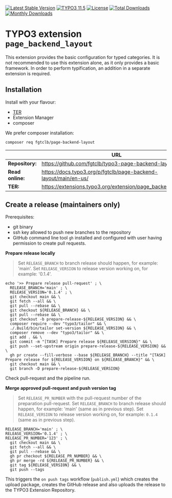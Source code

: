 [![Latest Stable Version](https://poser.pugx.org/fgtclb/page-backend-layout/v/stable.svg?style=for-the-badge)](https://packagist.org/packages/fgtclb/page-backend-layout)
[![TYPO3 11.5](https://img.shields.io/badge/TYPO3-11.5-green.svg?style=for-the-badge)](https://get.typo3.org/version/11)
[![License](http://poser.pugx.org/fgtclb/page-backend-layout/license?style=for-the-badge)](https://packagist.org/packages/fgtclb/page-backend-layout)
[![Total Downloads](https://poser.pugx.org/fgtclb/page-backend-layout/downloads.svg?style=for-the-badge)](https://packagist.org/packages/fgtclb/page-backend-layout)
[![Monthly Downloads](https://poser.pugx.org/fgtclb/page-backend-layout/d/monthly?style=for-the-badge)](https://packagist.org/packages/fgtclb/page-backend-layout)

# TYPO3 extension `page_backend_layout`

This extension provides the basic configuration for typed categories.
It is not recommended to use this extension alone, as it only provides a basic
framework. In order to perform typification, an addition in a separate extension
is required.

## Installation

Install with your flavour:

* [TER](https://extensions.typo3.org/extension/page_backend_layout/)
* Extension Manager
* composer

We prefer composer installation:
```bash
composer req fgtclb/page-backend-layout
```

|                  | URL                                                             |
|------------------|-----------------------------------------------------------------|
| **Repository:**  | https://github.com/fgtclb/typo3-page-backend-layout             |
| **Read online:** | https://docs.typo3.org/p/fgtclb/page-backend-layout/main/en-us/ |
| **TER:**         | https://extensions.typo3.org/extension/page_backend_layout/     |

## Create a release (maintainers only)

Prerequisites:

* git binary
* ssh key allowed to push new branches to the repository
* GitHub command line tool `gh` installed and configured with user having permission to create pull requests.

**Prepare release locally**

> Set `RELEASE_BRANCH` to branch release should happen, for example: 'main'.
> Set `RELEASE_VERSION` to release version working on, for example: '0.1.4'.

```shell
echo '>> Prepare release pull-request' ; \
  RELEASE_BRANCH='main' ; \
  RELEASE_VERSION='0.1.4' ; \
  git checkout main && \
  git fetch --all && \
  git pull --rebase && \
  git checkout ${RELEASE_BRANCH} && \
  git pull --rebase && \
  git checkout -b prepare-release-${RELEASE_VERSION} && \
  composer require --dev "typo3/tailor" && \
  ./.Build/bin/tailor set-version ${RELEASE_VERSION} && \
  composer remove --dev "typo3/tailor" && \
  git add . && \
  git commit -m "[TASK] Prepare release ${RELEASE_VERSION}" && \
  git push --set-upstream origin prepare-release-${RELEASE_VERSION} && \
  gh pr create --fill-verbose --base ${RELEASE_BRANCH} --title "[TASK] Prepare release for ${RELEASE_VERSION} on ${RELEASE_BRANCH}" && \
  git checkout main && \
  git branch -D prepare-release-${RELEASE_VERSION}
```

Check pull-request and the pipeline run.

**Merge approved pull-request and push version tag**

> Set `RELEASE_PR_NUMBER` with the pull-request number of the preparation pull-request.
> Set `RELEASE_BRANCH` to branch release should happen, for example: 'main' (same as in previous step).
> Set `RELEASE_VERSION` to release version working on, for example: `0.1.4` (same as in previous step).

```shell
RELEASE_BRANCH='main' ; \
RELEASE_VERSION='0.1.4' ; \
RELEASE_PR_NUMBER='123' ; \
  git checkout main && \
  git fetch --all && \
  git pull --rebase && \
  gh pr checkout ${RELEASE_PR_NUMBER} && \
  gh pr merge -rd ${RELEASE_PR_NUMBER} && \
  git tag ${RELEASE_VERSION} && \
  git push --tags
```

This triggers the `on push tags` workflow (`publish.yml`) which creates the upload package,
creates the GitHub release and also uploads the release to the TYPO3 Extension Repository.
